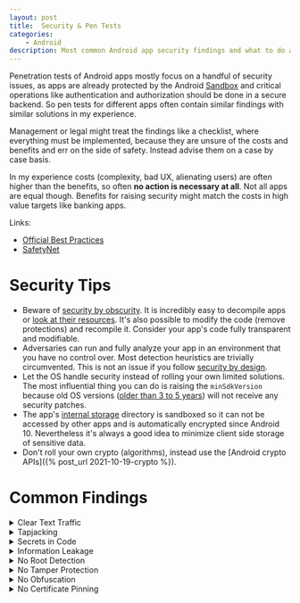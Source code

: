 ```yaml
---
layout: post
title:  Security & Pen Tests
categories:
    - Android
description: Most common Android app security findings and what to do about them.
---
```


Penetration tests of Android apps mostly focus on a handful of security issues, as apps are already protected by the Android [Sandbox](https://source.android.com/security/app-sandbox) and critical operations like authentication and authorization should be done in a secure backend. So pen tests for different apps often contain similar findings with similar solutions in my experience.

Management or legal might treat the findings like a checklist, where everything must be implemented, because they are unsure of the costs and benefits and err on the side of safety. Instead advise them on a case by case basis.

In my experience costs (complexity, bad UX, alienating users) are often higher than the benefits, so often **no action is necessary at all**. Not all apps are equal though. Benefits for raising security might match the costs in high value targets like banking apps.

Links:
- [Official Best Practices](https://developer.android.com/topic/security/best-practices)
- [SafetyNet](https://developer.android.com/training/safetynet)


# Security Tips
- Beware of [security by obscurity](https://en.wikipedia.org/wiki/Security_through_obscurity). It is incredibly easy to decompile apps or [look at their resources](https://play.google.com/store/apps/details?id=sk.styk.martin.apkanalyzer&hl=de&gl=US). It's also possible to modify the code (remove protections) and recompile it. Consider your app's code fully transparent and modifiable.
- Adversaries can run and fully analyze your app in an environment that you have no control over. Most detection heuristics are trivially circumvented. This is not an issue if you follow [security by design](https://en.wikipedia.org/wiki/Secure_by_design).
- Let the OS handle security instead of rolling your own limited solutions. The most influential thing you can do is raising the `minSdkVersion` because old OS versions ([older than 3 to 5 years](https://www.tomsguide.com/us/old-phones-unsafe,news-24846.html)) will not receive any security patches.
- The app's [internal storage](https://developer.android.com/training/data-storage/app-specific) directory is sandboxed so it can not be accessed by other apps and is automatically encrypted since Android 10. Nevertheless it's always a good idea to minimize client side storage of sensitive data.
- Don't roll your own crypto (algorithms), instead use the [Android crypto APIs]({% post_url 2021-10-19-crypto %}).


# Common Findings
<details markdown="1">
<summary>Clear Text Traffic</summary>

This finding is likely a false positive, as with Android 9 clear text communication (not using HTTPS) is prevented by default. False positives include deeplink URLs in manifest (so app is also opened for HTTP deeplinks) or support for local dev servers.

If you are actually using clear text communication, you should have a very good reason, e.g. exception in [security config](https://developer.android.com/training/articles/security-config) for legacy backend without maintainer.
</details>


<details markdown="1">
<summary>Tapjacking</summary>

Other apps may use overlays to listen for touch events (e.g. to get passwords).

There are two ways this can happen:
- Overlays:
    - User has [Android 6.0.1 without June security patches or Android <4.0.3](https://www.xda-developers.com/how-tapjacking-made-a-return-with-android-marshmallow-and-nobody-noticed/). This allowed apps to show a `Toast` (transparent or with misleading content) infront of other apps and intercept touch events.
    - On newer OS versions the user has to explicitly give permission for apps to draw over other apps.
    - StackOverflow solutions will recommend using [android:filterTouchesWhenObscured](https://developer.android.com/reference/kotlin/android/view/View#security). However consider raising `minSdkVersion` instead, because this is fixed on OS side, and these old versions also contain other security issues, like [Heartbleed](https://en.wikipedia.org/wiki/Heartbleed) in Android 4.1.1.
- User has a malicious keyboard app:
    - While iOS has an API for disabling third party keyboards, there is no such thing on Android.
    - Unlike iOS there is no "first party" keyboard, because every OEM can preinstall their own keyboard app.
    - Apart from that, I think users should be allowed to use their preferred keyboard.
</details>


<details markdown="1">
<summary>Secrets in Code</summary>

Findings will usually consider every secret (API keys, passwords, keystores, etc.) with the same severity. But not all secrets are equal. We have to consider these points:
- Does the secret have to be included in the app (APK or at runtime)?
- What can an adversary do with a leaked secret?
- Can we easily revoke and replace this secret?
- Is the codebase hosted in a public repository (e.g. open source project) or a private repository (propietary project)?

For public projects it makes sense to just hide all kinds of secrets in [local.properties](https://github.com/google/secrets-gradle-plugin) or environment variables and provide default secrets. This makes it easier to configure forks and prevents automated bots from grabbing them. If you pushed a secret to a public repository, consider it compromised.

For private projects it is preferable to save complexity and make building and deploying the app as easy as possible ([convention over configuration](https://en.wikipedia.org/wiki/Convention_over_configuration)). Here we can distinguish between secrets that must end up in the app and those that don't:
- Many libraries (e.g. Google Maps) store their **API keys in the manifest**. Users can just open the manifest and copy the keys. This is [by design](https://en.wikipedia.org/wiki/Secure_by_design), because there are hard restrictions on what these keys can do. As long as the key has to end up in the app at some point, e.g. if you provide these keys at runtime via a backend, it can be intercepted by a determined hacker. You can consider these kind of API keys publicly available. Having the above kind of keys **in the code** is fine for private code repositories. It's probably easier to extract the key from the app, than to gain access to the codebase.
- For other cases, check if the secret needs to appears in the app. Maybe it is only used at compile time or for an internal test variant of the app. Maybe it can be stored in (and never leave) the backend, which then acts as a **proxy to external APIs**. Especially risky general purpose secrets like AWS tokens, should not end up in the app and in the code base. Be sure to also rewrite your git commit history, when removing them.

The **keystore** with the key can be checked into private repositories. This is completely fine in my opinion for the following reasons:
- The keystore is useless without keystore password and key password (unless the passwords can be brute forced, in that case you should just move the key to keystore with a longer password). If an adversary also has access to the passwords, e.g. via secrets manager or CI server, they most likely also have access to other secrets like the keystore.
- If the keystore contains the **upload key** for [Google Play App Signing](https://developer.android.com/studio/publish/app-signing), then it would be of no use to an adversary (even if they had the passwords), as they also need access to Google Play Console (and the passwords) and you can just invalidate the upload key and generate a new one.
- If it contains the actual **signing key**, it is preferable to keep it safe in the repository, than to risk losing access to it. Adversaries still need access to Google Play Console though they might create new builds for delivery outside of Google Play if they also have access to keystore password and key password.
</details>


<details markdown="1">
<summary>Information Leakage</summary>

If you use [Logcat](https://developer.android.com/studio/command-line/logcat) for logging API requests, it may contain sensitive user data, tokens, etc. Other apps cannot access your app's logs (since Android 4.1). It can still be accesses via `adb logcat`, however this requires direct access to the user's device.

`Log.d` logs are stripped at runtime, but `Log.i`, `Log.w` and `Log.e` logs are kept. If this is an issue, make sure that these logs do not contain sensitive data or completely remove them by using these ProGuard rules (which make debugging issues in productive apps harder):

```conf
# Disable logging
-assumenosideeffects class android.util.Log {
    public static boolean isLoggable(java.lang.String, int);
    public static int v(...);
    public static int d(...);
    public static int i(...);
    public static int w(...);
    public static int e(...);
}
```
</details>


<details markdown="1">
<summary>No Root Detection</summary>

The app can react (e.g. stop working) to running on a rooted device, where the sandbox is not guaranteed.

The benefit is small:
- It can prevent this scenario: User uses your app on a rooted device, installs a malicious app and grants it root access. The malicious app can now access your app's internal data directory. With root detection the user could not use your app at all, so there is no data to access.
- Root detection is fragile and easily circumvented.

The cost is high:
- Implementing effective root detection requires a lot of effort and complexity (see tamper protection).
- About [3.6%](https://www.verimatrix.com/knowledge-base/application-security/what-is-root-detection/) of devices are rooted. Most are custom ROMs, which users install at their own risk. Some devices (One Plus, Xiaomi) are pre-rooted. Affected users can not use the app, will be frustrated and post negative reviews.

In my opinion, this is only useful for very high risk apps (banking), if at all. In that case it could be preferable to show a message to users, that their device is not safe and they are at their own risk.
</details>


<details markdown="1">
<summary>No Tamper Protection</summary>

This checks the **integrity** of app and environment, to find out if an adversary has recompiled the app or is running it in a **hostile environment** to analyze it. This usually involves:
- Root detection (see above)
- Emulator detection
- Check if debugger is connected
- …

The benefit is small:
- It is marginally harder to analyze or recompile the app. Checks can be removed and circumvented.

The cost is high:
- [Implementing effective tamper protection](https://developer.android.com/training/safetynet) requires a lot of effort and complexity. It is an arms race between protection tools and bypass tools.
- This might make development harder, e.g. if the app can not run on emulators anymore. Test automation might break.

This might make sense on a [small scale](https://github.com/mukeshsolanki/Android-Tamper-Detector), that just checks the app certificate at runtime, to prevent automatic recompilation with injected malware.
</details>


<details markdown="1">
<summary>No Obfuscation</summary>

[Obfuscation with R8](https://developer.android.com/studio/build/shrink-code) makes it harder to analyze the app, but will not stop a determined hacker. You should enable it in any case, because R8 can dramatically **reduce your APK's download size** through code and resource shrinking.

You have to manage a `proguard-rules.pro` file and check your release builds for shrinking issues. If this was not done from the start of the project, it **might be too late** to get it working, because of conflicting and really hard to debug errors. This is especially hard if you use proprietary libraries, that do not provide their own `consumer-rules.pro`.

It will slow down builds, so it should only be enabled for releases:
```groovy
defaultConfig {
    ...
    proguardFiles getDefaultProguardFile('proguard-android-optimize.txt'), 'proguard-rules.pro'
}

buildTypes {
    debug {
        // set to true, if you want to debug code shrinking:
        minifyEnabled false
        shrinkResources false
    }
    release {
        minifyEnabled true
        shrinkResources true
    }
}
```
</details>


<details markdown="1">
<summary>No Certificate Pinning</summary>

Certificate pinning is [not recommended](https://developer.android.com/training/articles/security-ssl#Pinning) by Google.

The benefit is low. Communication between app and backend can not be intercepted (man-in-the-middle) in these **additional special cases**:
- One of the 150 certificate authorities is compromised and their certificate not immediately revoked by an OS update.
- Developers analyzing the app in a hostile environment (though they can just recompile the app without certificate pinning).
- Only rooted devices or devices with [Android <7](https://blog.jeroenhd.nl/article/android-7-nougat-and-certificate-authorities): Third party accessing user device's certificate store (e.g. companies installing certificates on employee devices)

The cost is high:
- Requires considerably organizational overhead, as you need to keep certificates up to date.
- Old apps will be broken and you will get negative reviews, unless the app has a force-update mechanism.
</details>
